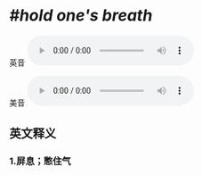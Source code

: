 # ***\#hold one's breath*** 
英音
<audio src="./media/hold one's breath1.aac" controls="controls"></audio>

美音
<audio src="./media/hold one's breath2.aac" controls="controls"></audio>



  

英文释义
---
### 1.**屏息；憋住气**  


